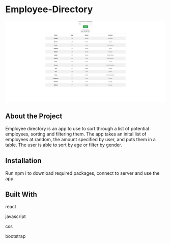 # Employee-Directory
![Screenshot-home](./assets/screenshot.png)

## About the Project
Employee directory is an app to use to sort through a list of potential employees, sorting and filtering them. The app takes an inital list of employees at random, the amount specified by user, and puts them in a table. The user is able to sort by age or filter by gender.

## Installation
Run npm i to download required packages, connect to server and use the app.

## Built With
react

javascript

css

bootstrap